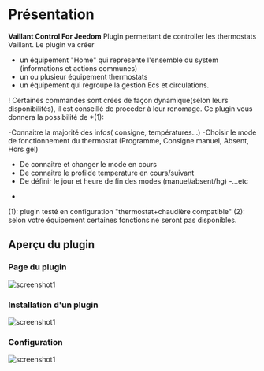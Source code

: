 # Présentation

**Vaillant Control For Jeedom** 
Plugin permettant de controller les thermostats Vaillant.
Le plugin va créer 
- un équipement "Home" qui represente l'ensemble du system (informations et actions communes)
- un ou plusieur équipement thermostats
- un équipement qui regroupe la gestion Ecs et circulations.

! Certaines commandes sont crées de façon dynamique(selon leurs disponibilités), il est conseillé de proceder à leur renomage.
Ce plugin vous donnera la possibilité de *(1):

-Connaitre la majorité des infos( consigne, températures...)
-Choisir le mode de fonctionnement du thermostat (Programme, Consigne manuel, Absent, Hors gel)
- De connaitre et changer le mode en cours
- De connaitre le profilde temperature en cours/suivant  
- De définir le jour et heure de fin des modes (manuel/absent/hg)
-...etc


*
(1): plugin testé en configuration "thermostat+chaudière compatible"
(2): selon votre équipement certaines fonctions ne seront pas disponibles.


## Aperçu du plugin

### Page du plugin
![screenshot1](https://raw.githubusercontent.com/limad/plugin-VaillantControl/master/images/VaillantControl_screenshot4.PNG)

### Installation d'un plugin
![screenshot1](https://raw.githubusercontent.com/limad/plugin-VaillantControl/master/images/VaillantControl_doc1.PNG)

### Configuration
![screenshot1](https://raw.githubusercontent.com/limad/plugin-VaillantControl/master/images/VaillantControl_doc2.PNG)
